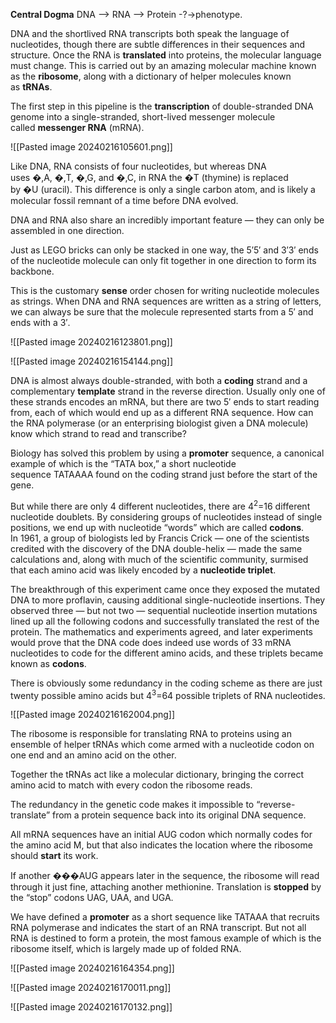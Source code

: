 **Central Dogma**
DNA​ --> RNA --> ​Protein -?-> ​phenotype.

DNA and the shortlived RNA transcripts both speak the language of nucleotides, though there are subtle differences in their sequences and structure. Once the RNA is **translated** into proteins, the molecular language must change. This is carried out by an amazing molecular machine known as the **ribosome**, along with a dictionary of helper molecules known as **tRNAs**.

The first step in this pipeline is the **transcription** of double-stranded DNA genome into a single-stranded, short-lived messenger molecule called **messenger RNA** (mRNA).

![[Pasted image 20240216105601.png]]

Like DNA, RNA consists of four nucleotides, but whereas DNA uses �,A, �,T, �,G, and �,C, in RNA the �T (thymine) is replaced by �U (uracil). This difference is only a single carbon atom, and is likely a molecular fossil remnant of a time before DNA evolved. 

DNA and RNA also share an incredibly important feature — they can only be assembled in one direction.

Just as LEGO bricks can only be stacked in one way, the 5′5′ and 3′3′ ends of the nucleotide molecule can only fit together in one direction to form its backbone.

This is the customary **sense** order chosen for writing nucleotide molecules as strings. When DNA and RNA sequences are written as a string of letters, we can always be sure that the molecule represented starts from a 5′ and ends with a 3′.

![[Pasted image 20240216123801.png]]

![[Pasted image 20240216154144.png]]

DNA is almost always double-stranded, with both a **coding** strand and a complementary **template** strand in the reverse direction. Usually only one of these strands encodes an mRNA, but there are two 5′ ends to start reading from, each of which would end up as a different RNA sequence. How can the RNA polymerase (or an enterprising biologist given a DNA molecule) know which strand to read and transcribe?

Biology has solved this problem by using a **promoter** sequence, a canonical example of which is the “TATA box,” a short nucleotide sequence TATAAAA found on the coding strand just before the start of the gene.

But while there are only 4 different nucleotides, there are 4<sup>2</sup>=16 different nucleotide doublets. By considering groups of nucleotides instead of single positions, we end up with nucleotide “words” which are called **codons**. In 1961, a group of biologists led by Francis Crick — one of the scientists credited with the discovery of the DNA double-helix — made the same calculations and, along with much of the scientific community, surmised that each amino acid was likely encoded by a **nucleotide triplet**.

The breakthrough of this experiment came once they exposed the mutated DNA to more proflavin, causing additional single-nucleotide insertions. They observed three — but not two — sequential nucleotide insertion mutations lined up all the following codons and successfully translated the rest of the protein. The mathematics and experiments agreed, and later experiments would prove that the DNA code does indeed use words of 33 mRNA nucleotides to code for the different amino acids, and these triplets became known as **codons**.

There is obviously some redundancy in the coding scheme as there are just twenty possible amino acids but 4<sup>3</sup>=64 possible triplets of RNA nucleotides.

![[Pasted image 20240216162004.png]]

The ribosome is responsible for translating RNA to proteins using an ensemble of helper tRNAs which come armed with a nucleotide codon on one end and an amino acid on the other.

Together the tRNAs act like a molecular dictionary, bringing the correct amino acid to match with every codon the ribosome reads.

The redundancy in the genetic code makes it impossible to “reverse-translate” from a protein sequence back into its original DNA sequence.

All mRNA sequences have an initial AUG codon which normally codes for the amino acid M, but that also indicates the location where the ribosome should **start** its work.

If another ���AUG appears later in the sequence, the ribosome will read through it just fine, attaching another methionine. Translation is **stopped** by the “stop” codons UAG, UAA, and UGA.

We have defined a **promoter** as a short sequence like TATAAA that recruits RNA polymerase and indicates the start of an RNA transcript. But not all RNA is destined to form a protein, the most famous example of which is the ribosome itself, which is largely made up of folded RNA.

![[Pasted image 20240216164354.png]]

![[Pasted image 20240216170011.png]]

![[Pasted image 20240216170132.png]]